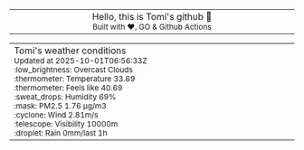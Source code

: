 
<div align="center">
<table>
<tbody>
<td align="center">
<img width="2000" height="0"><br>
Hello, this is Tomi's github 👋<br>
<sup>Built with ❤️, GO & Github Actions</sup><br>
<img width="2000" height="0">
</td>
</tbody>
</table>
</div>
<table>
<tbody>
<td align="left">
<img width="2000" height="0"><br>
Tomi's weather conditions<br>
<sup>Updated at 2025-10-01T06:56:33Z</sup><br>
<sup>:low_brightness: Overcast Clouds</sup><br>
<sup>:thermometer: Temperature 33.69 </sup><br>
<sup>:thermometer: Feels like 40.69</sup><br>
<sup>:sweat_drops: Humidity 69%</sup><br>
<sup>:mask: PM2.5 1.76 μg/m3</sup><br>
<sup>:cyclone: Wind 2.81m/s </sup><br>
<sup>:telescope: Visibility 10000m </sup><br>
<sup>:droplet: Rain 0mm/last 1h </sup><br>
<img width="2000" height="0">
</td>
<td align="left">
<img width="2000" height="0"><br>
<br>
<img width="2000" height="0">
</td>
</tbody>
</table>
</div>
    